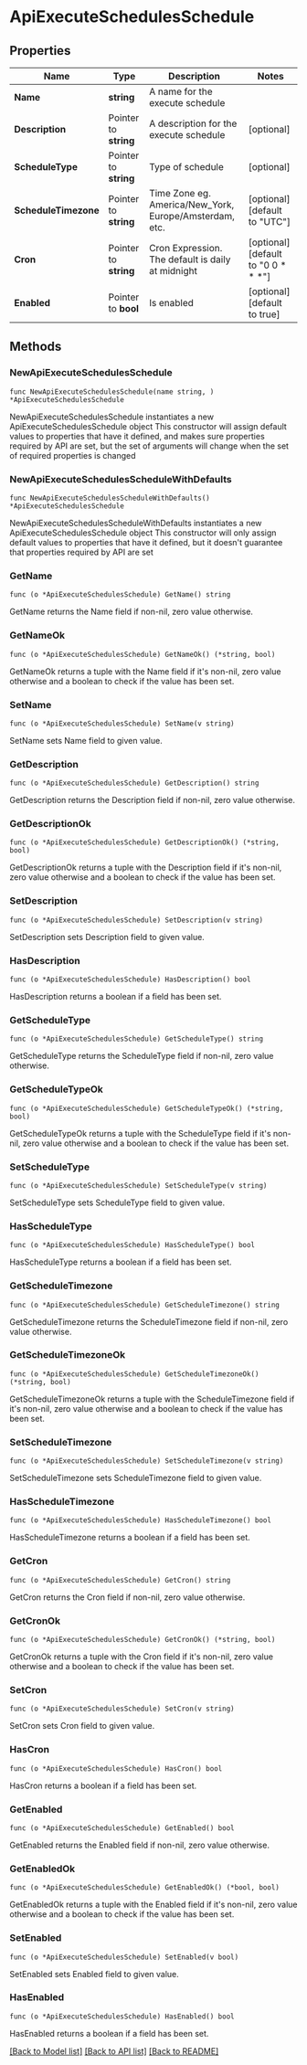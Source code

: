 # ApiExecuteSchedulesSchedule

## Properties

Name | Type | Description | Notes
------------ | ------------- | ------------- | -------------
**Name** | **string** | A name for the execute schedule | 
**Description** | Pointer to **string** | A description for the execute schedule | [optional] 
**ScheduleType** | Pointer to **string** | Type of schedule | [optional] 
**ScheduleTimezone** | Pointer to **string** | Time Zone eg. America/New_York, Europe/Amsterdam, etc. | [optional] [default to "UTC"]
**Cron** | Pointer to **string** | Cron Expression. The default is daily at midnight | [optional] [default to "0 0 * * *"]
**Enabled** | Pointer to **bool** | Is enabled | [optional] [default to true]

## Methods

### NewApiExecuteSchedulesSchedule

`func NewApiExecuteSchedulesSchedule(name string, ) *ApiExecuteSchedulesSchedule`

NewApiExecuteSchedulesSchedule instantiates a new ApiExecuteSchedulesSchedule object
This constructor will assign default values to properties that have it defined,
and makes sure properties required by API are set, but the set of arguments
will change when the set of required properties is changed

### NewApiExecuteSchedulesScheduleWithDefaults

`func NewApiExecuteSchedulesScheduleWithDefaults() *ApiExecuteSchedulesSchedule`

NewApiExecuteSchedulesScheduleWithDefaults instantiates a new ApiExecuteSchedulesSchedule object
This constructor will only assign default values to properties that have it defined,
but it doesn't guarantee that properties required by API are set

### GetName

`func (o *ApiExecuteSchedulesSchedule) GetName() string`

GetName returns the Name field if non-nil, zero value otherwise.

### GetNameOk

`func (o *ApiExecuteSchedulesSchedule) GetNameOk() (*string, bool)`

GetNameOk returns a tuple with the Name field if it's non-nil, zero value otherwise
and a boolean to check if the value has been set.

### SetName

`func (o *ApiExecuteSchedulesSchedule) SetName(v string)`

SetName sets Name field to given value.


### GetDescription

`func (o *ApiExecuteSchedulesSchedule) GetDescription() string`

GetDescription returns the Description field if non-nil, zero value otherwise.

### GetDescriptionOk

`func (o *ApiExecuteSchedulesSchedule) GetDescriptionOk() (*string, bool)`

GetDescriptionOk returns a tuple with the Description field if it's non-nil, zero value otherwise
and a boolean to check if the value has been set.

### SetDescription

`func (o *ApiExecuteSchedulesSchedule) SetDescription(v string)`

SetDescription sets Description field to given value.

### HasDescription

`func (o *ApiExecuteSchedulesSchedule) HasDescription() bool`

HasDescription returns a boolean if a field has been set.

### GetScheduleType

`func (o *ApiExecuteSchedulesSchedule) GetScheduleType() string`

GetScheduleType returns the ScheduleType field if non-nil, zero value otherwise.

### GetScheduleTypeOk

`func (o *ApiExecuteSchedulesSchedule) GetScheduleTypeOk() (*string, bool)`

GetScheduleTypeOk returns a tuple with the ScheduleType field if it's non-nil, zero value otherwise
and a boolean to check if the value has been set.

### SetScheduleType

`func (o *ApiExecuteSchedulesSchedule) SetScheduleType(v string)`

SetScheduleType sets ScheduleType field to given value.

### HasScheduleType

`func (o *ApiExecuteSchedulesSchedule) HasScheduleType() bool`

HasScheduleType returns a boolean if a field has been set.

### GetScheduleTimezone

`func (o *ApiExecuteSchedulesSchedule) GetScheduleTimezone() string`

GetScheduleTimezone returns the ScheduleTimezone field if non-nil, zero value otherwise.

### GetScheduleTimezoneOk

`func (o *ApiExecuteSchedulesSchedule) GetScheduleTimezoneOk() (*string, bool)`

GetScheduleTimezoneOk returns a tuple with the ScheduleTimezone field if it's non-nil, zero value otherwise
and a boolean to check if the value has been set.

### SetScheduleTimezone

`func (o *ApiExecuteSchedulesSchedule) SetScheduleTimezone(v string)`

SetScheduleTimezone sets ScheduleTimezone field to given value.

### HasScheduleTimezone

`func (o *ApiExecuteSchedulesSchedule) HasScheduleTimezone() bool`

HasScheduleTimezone returns a boolean if a field has been set.

### GetCron

`func (o *ApiExecuteSchedulesSchedule) GetCron() string`

GetCron returns the Cron field if non-nil, zero value otherwise.

### GetCronOk

`func (o *ApiExecuteSchedulesSchedule) GetCronOk() (*string, bool)`

GetCronOk returns a tuple with the Cron field if it's non-nil, zero value otherwise
and a boolean to check if the value has been set.

### SetCron

`func (o *ApiExecuteSchedulesSchedule) SetCron(v string)`

SetCron sets Cron field to given value.

### HasCron

`func (o *ApiExecuteSchedulesSchedule) HasCron() bool`

HasCron returns a boolean if a field has been set.

### GetEnabled

`func (o *ApiExecuteSchedulesSchedule) GetEnabled() bool`

GetEnabled returns the Enabled field if non-nil, zero value otherwise.

### GetEnabledOk

`func (o *ApiExecuteSchedulesSchedule) GetEnabledOk() (*bool, bool)`

GetEnabledOk returns a tuple with the Enabled field if it's non-nil, zero value otherwise
and a boolean to check if the value has been set.

### SetEnabled

`func (o *ApiExecuteSchedulesSchedule) SetEnabled(v bool)`

SetEnabled sets Enabled field to given value.

### HasEnabled

`func (o *ApiExecuteSchedulesSchedule) HasEnabled() bool`

HasEnabled returns a boolean if a field has been set.


[[Back to Model list]](../README.md#documentation-for-models) [[Back to API list]](../README.md#documentation-for-api-endpoints) [[Back to README]](../README.md)


